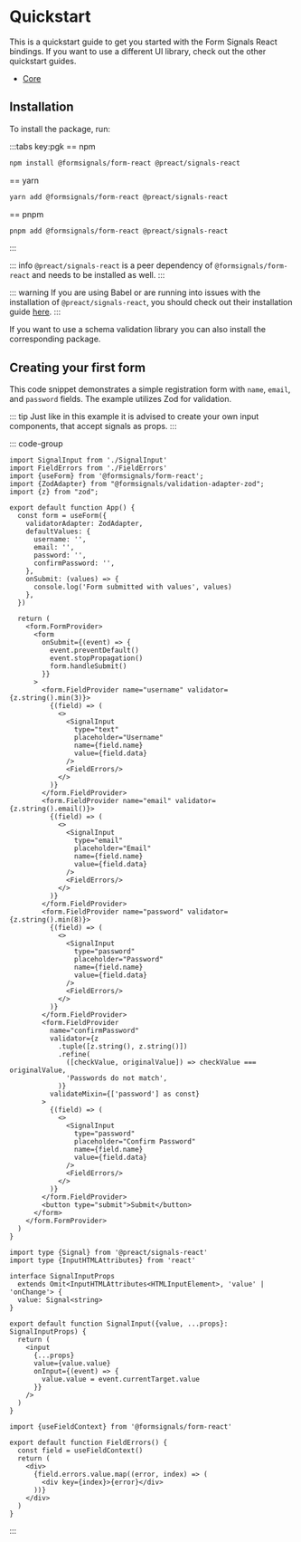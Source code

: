 # Quickstart

This is a quickstart guide to get you started with the Form Signals React bindings.
If you want to use a different UI library, check out the other quickstart guides.

- [Core](/guide/quickstart)

## Installation

To install the package, run:

:::tabs key:pgk
== npm

```bash
npm install @formsignals/form-react @preact/signals-react
```

== yarn

```bash
yarn add @formsignals/form-react @preact/signals-react
```

== pnpm

```bash
pnpm add @formsignals/form-react @preact/signals-react
```

:::

::: info
`@preact/signals-react` is a peer dependency of `@formsignals/form-react` and needs to be installed as well.
:::

::: warning
If you are using Babel or are running into issues with the installation of `@preact/signals-react`, you should check out
their installation guide [here](https://github.com/preactjs/signals/blob/main/packages/react/README.md).
:::

If you want to use a schema validation library you can also install the corresponding package.

<!--@include: ./quickstart-validation-libs.md-->

## Creating your first form

This code snippet demonstrates a simple registration form with `name`, `email`, and `password` fields. The example utilizes Zod for validation.

::: tip
Just like in this example it is advised to create your own input components, that accept signals as props.
:::

::: code-group

```tsx [login_form.tsx]
import SignalInput from './SignalInput'
import FieldErrors from './FieldErrors'
import {useForm} from '@formsignals/form-react';
import {ZodAdapter} from "@formsignals/validation-adapter-zod";
import {z} from "zod";

export default function App() {
  const form = useForm({
    validatorAdapter: ZodAdapter,
    defaultValues: {
      username: '',
      email: '',
      password: '',
      confirmPassword: '',
    },
    onSubmit: (values) => {
      console.log('Form submitted with values', values)
    },
  })

  return (
    <form.FormProvider>
      <form
        onSubmit={(event) => {
          event.preventDefault()
          event.stopPropagation()
          form.handleSubmit()
        }}
      >
        <form.FieldProvider name="username" validator={z.string().min(3)}>
          {(field) => (
            <>
              <SignalInput
                type="text"
                placeholder="Username"
                name={field.name}
                value={field.data}
              />
              <FieldErrors/>
            </>
          )}
        </form.FieldProvider>
        <form.FieldProvider name="email" validator={z.string().email()}>
          {(field) => (
            <>
              <SignalInput
                type="email"
                placeholder="Email"
                name={field.name}
                value={field.data}
              />
              <FieldErrors/>
            </>
          )}
        </form.FieldProvider>
        <form.FieldProvider name="password" validator={z.string().min(8)}>
          {(field) => (
            <>
              <SignalInput
                type="password"
                placeholder="Password"
                name={field.name}
                value={field.data}
              />
              <FieldErrors/>
            </>
          )}
        </form.FieldProvider>
        <form.FieldProvider
          name="confirmPassword"
          validator={z
            .tuple([z.string(), z.string()])
            .refine(
              ([checkValue, originalValue]) => checkValue === originalValue,
              'Passwords do not match',
            )}
          validateMixin={['password'] as const}
        >
          {(field) => (
            <>
              <SignalInput
                type="password"
                placeholder="Confirm Password"
                name={field.name}
                value={field.data}
              />
              <FieldErrors/>
            </>
          )}
        </form.FieldProvider>
        <button type="submit">Submit</button>
      </form>
    </form.FormProvider>
  )
}
```

```tsx [FormInput.tsx]
import type {Signal} from '@preact/signals-react'
import type {InputHTMLAttributes} from 'react'

interface SignalInputProps
  extends Omit<InputHTMLAttributes<HTMLInputElement>, 'value' | 'onChange'> {
  value: Signal<string>
}

export default function SignalInput({value, ...props}: SignalInputProps) {
  return (
    <input
      {...props}
      value={value.value}
      onInput={(event) => {
        value.value = event.currentTarget.value
      }}
    />
  )
}
```

```tsx [FieldErrors.tsx]
import {useFieldContext} from '@formsignals/form-react'

export default function FieldErrors() {
  const field = useFieldContext()
  return (
    <div>
      {field.errors.value.map((error, index) => (
        <div key={index}>{error}</div>
      ))}
    </div>
  )
}
```

:::

[//]: # (TODO Add Stackblitz example)

